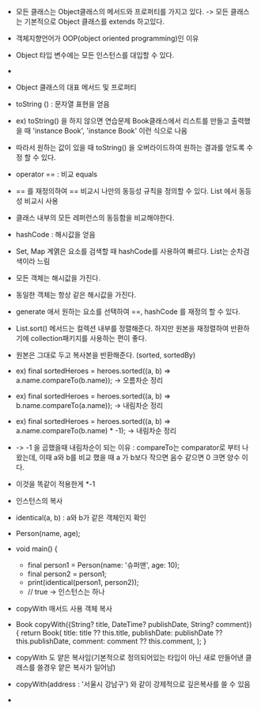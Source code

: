 * 모든 클래스는 Object클래스의 메서드와 프로퍼티를 가지고 있다. -> 모든 클래스는 기본적으로 Object 클래스를 extends 하고있다.
* 객체지향언어가 OOP(object oriented programming)인 이유
* Object 타입 변수에는 모든 인스턴스를 대입할 수 있다.
* 
* Object 클래스의 대표 메서드 및 프로퍼티
* toString () : 문자열 표현을 얻음
* ex) toString() 을 하지 않으면 연습문제 Book클래스에서 리스트를 만들고 출력했을 때 'instance Book', 'instance Book' 이런 식으로 나옴
* 따라서 원하는 값이 있을 때 toString() 을 오버라이드하여 원하는 결과를 얻도록 수정 할 수 있다.

* operator == : 비교 equals 
* == 를 재정의하여 == 비교시 나만의 동등성 규칙을 정의할 수 있다. List 에서 동등성 비교시 사용
* 클래스 내부의 모든 레퍼런스의 동등함을 비교해야한다.

* hashCode  : 해시값을 얻음
* Set, Map 계엵은 요소를 검색할 때 hashCode를 사용하여 빠르다. List는 순차검색이라 느림
* 모든 객체는 해시값을 가진다.
* 동일한 객체는 항상 같은 해시값을 가진다.
* generate 애서 원하는 요소를 선택하여 ==, hashCode 를 재정의 할 수 있다.

* List.sort() 메서드는 컬렉션 내부를 정렬해준다. 하지만 원본을 재정렬하여 반환하기에 collection패키지를 사용하는 편이 좋다.
* 원본은 그대로 두고 복사본을 반환해준다. (sorted, sortedBy)
* ex) final sortedHeroes = heroes.sorted((a, b) => a.name.compareTo(b.name)); -> 오름차순 정리
* ex) final sortedHeroes = heroes.sorted((a, b) => b.name.compareTo(a.name)); -> 내림차순 정리
* ex) final sortedHeroes = heroes.sorted((a, b) => a.name.compareTo(b.name) * -1); -> 내림차순 정리
* -> -1 을 곱했을때 내림차순이 되는 이유 : compareTo는 comparator<T>로 부터 나왔는데, 이때 a와 b를 비교 했을 때 a 가 b보다 작으면 음수 같으면 0 크면 양수 이다.
* 이것을 똑같이 적용한게 *-1

* 인스턴스의 복사
* identical(a, b) : a와 b가 같은 객체인지 확인
* Person(name, age);
* void main() {
  * final person1 = Person(name: '슈퍼맨', age: 10);
  * final person2 = person1;
  * print(identical(person1, person2));
  * // true -> 인스턴스는 하나

* copyWith 매서드 사용 객체 복사
* Book copyWith({String? title, DateTime? publishDate, String? comment}) {
  return Book(
  title: title ?? this.title,
  publishDate: publishDate ?? this.publishDate,
  comment: comment ?? this.comment,
  );
  }
* copyWith 도 얕은 복사임(기본적으로 정의되어있는 타입이 아닌 새로 만들어낸 클래스를 쓸경우 얕은 복사가 일어남)
* copyWith(address : '서울시 강남구') 와 같이 강제적으로 깊은복사를 쓸 수 있음
* 